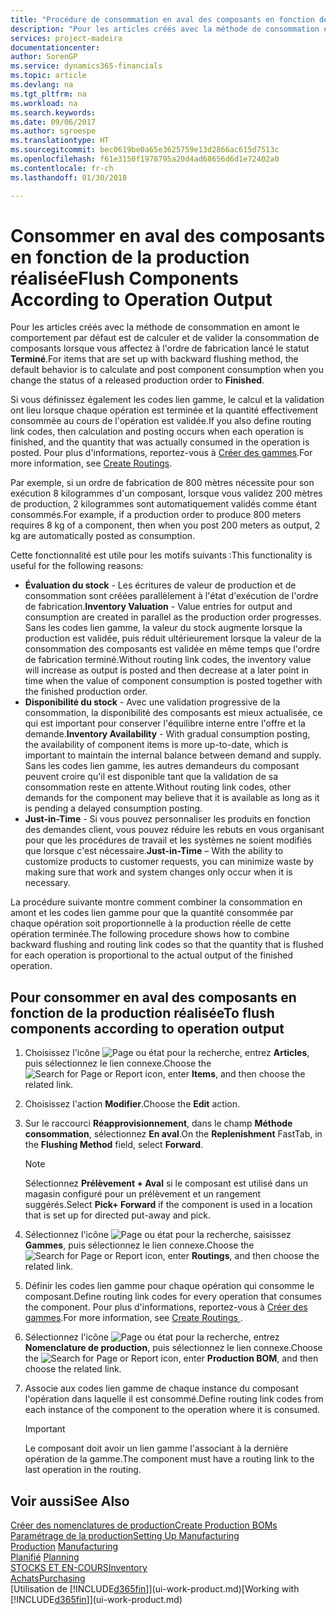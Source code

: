 ```yaml
---
title: "Procédure de consommation en aval des composants en fonction de la production réalisée | Microsoft Docs"
description: "Pour les articles créés avec la méthode de consommation en amont le comportement par défaut est de calculer et de valider la consommation de composants lorsque vous affectez à l'ordre de fabrication lancé le statut **Terminé**. Pour plus d'informations, voir Méthode consommation."
services: project-madeira
documentationcenter: 
author: SorenGP
ms.service: dynamics365-financials
ms.topic: article
ms.devlang: na
ms.tgt_pltfrm: na
ms.workload: na
ms.search.keywords: 
ms.date: 09/06/2017
ms.author: sgroespe
ms.translationtype: HT
ms.sourcegitcommit: bec0619be0a65e3625759e13d2866ac615d7513c
ms.openlocfilehash: f61e3150f1978795a20d4ad68656d6d1e72402a0
ms.contentlocale: fr-ch
ms.lasthandoff: 01/30/2018

---
```

# <a name="flush-components-according-to-operation-output"></a><span data-ttu-id="bae89-104">Consommer en aval des composants en fonction de la production réalisée</span><span class="sxs-lookup"><span data-stu-id="bae89-104">Flush Components According to Operation Output</span></span>
<span data-ttu-id="bae89-105">Pour les articles créés avec la méthode de consommation en amont le comportement par défaut est de calculer et de valider la consommation de composants lorsque vous affectez à l'ordre de fabrication lancé le statut **Terminé**.</span><span class="sxs-lookup"><span data-stu-id="bae89-105">For items that are set up with backward flushing method, the default behavior is to calculate and post component consumption when you change the status of a released production order to **Finished**.</span></span>  

<span data-ttu-id="bae89-106">Si vous définissez également les codes lien gamme, le calcul et la validation ont lieu lorsque chaque opération est terminée et la quantité effectivement consommée au cours de l'opération est validée.</span><span class="sxs-lookup"><span data-stu-id="bae89-106">If you also define routing link codes, then calculation and posting occurs when each operation is finished, and the quantity that was actually consumed in the operation is posted.</span></span> <span data-ttu-id="bae89-107">Pour plus d'informations, reportez-vous à [Créer des gammes](production-how-to-create-routings.md).</span><span class="sxs-lookup"><span data-stu-id="bae89-107">For more information, see [Create Routings](production-how-to-create-routings.md).</span></span>  

<span data-ttu-id="bae89-108">Par exemple, si un ordre de fabrication de 800 mètres nécessite pour son exécution 8 kilogrammes d'un composant, lorsque vous validez 200 mètres de production, 2 kilogrammes sont automatiquement validés comme étant consommés.</span><span class="sxs-lookup"><span data-stu-id="bae89-108">For example, if a production order to produce 800 meters requires 8 kg of a component, then when you post 200 meters as output, 2 kg are automatically posted as consumption.</span></span>  

<span data-ttu-id="bae89-109">Cette fonctionnalité est utile pour les motifs suivants :</span><span class="sxs-lookup"><span data-stu-id="bae89-109">This functionality is useful for the following reasons:</span></span>  

-   <span data-ttu-id="bae89-110">**Évaluation du stock** - Les écritures de valeur de production et de consommation sont créées parallèlement à l'état d'exécution de l'ordre de fabrication.</span><span class="sxs-lookup"><span data-stu-id="bae89-110">**Inventory Valuation** - Value entries for output and consumption are created in parallel as the production order progresses.</span></span> <span data-ttu-id="bae89-111">Sans les codes lien gamme, la valeur du stock augmente lorsque la production est validée, puis réduit ultérieurement lorsque la valeur de la consommation des composants est validée en même temps que l'ordre de fabrication terminé.</span><span class="sxs-lookup"><span data-stu-id="bae89-111">Without routing link codes, the inventory value will increase as output is posted and then decrease at a later point in time when the value of component consumption is posted together with the finished production order.</span></span>  
-   <span data-ttu-id="bae89-112">**Disponibilité du stock** - Avec une validation progressive de la consommation, la disponibilité des composants est mieux actualisée, ce qui est important pour conserver l'équilibre interne entre l'offre et la demande.</span><span class="sxs-lookup"><span data-stu-id="bae89-112">**Inventory Availability** - With gradual consumption posting, the availability of component items is more up-to-date, which is important to maintain the internal balance between demand and supply.</span></span> <span data-ttu-id="bae89-113">Sans les codes lien gamme, les autres demandeurs du composant peuvent croire qu'il est disponible tant que la validation de sa consommation reste en attente.</span><span class="sxs-lookup"><span data-stu-id="bae89-113">Without routing link codes, other demands for the component may believe that it is available as long as it is pending a delayed consumption posting.</span></span>  
-   <span data-ttu-id="bae89-114">**Just-in-Time** - Si vous pouvez personnaliser les produits en fonction des demandes client, vous pouvez réduire les rebuts en vous organisant pour que les procédures de travail et les systèmes ne soient modifiés que lorsque c'est nécessaire.</span><span class="sxs-lookup"><span data-stu-id="bae89-114">**Just-in-Time** – With the ability to customize products to customer requests, you can minimize waste by making sure that work and system changes only occur when it is necessary.</span></span>  

<span data-ttu-id="bae89-115">La procédure suivante montre comment combiner la consommation en amont et les codes lien gamme pour que la quantité consommée par chaque opération soit proportionnelle à la production réelle de cette opération terminée.</span><span class="sxs-lookup"><span data-stu-id="bae89-115">The following procedure shows how to combine backward flushing and routing link codes so that the quantity that is flushed for each operation is proportional to the actual output of the finished operation.</span></span>  

## <a name="to-flush-components-according-to-operation-output"></a><span data-ttu-id="bae89-116">Pour consommer en aval des composants en fonction de la production réalisée</span><span class="sxs-lookup"><span data-stu-id="bae89-116">To flush components according to operation output</span></span>  
1.  <span data-ttu-id="bae89-117">Choisissez l'icône ![Page ou état pour la recherche](media/ui-search/search_small.png "icône Page ou état pour la recherche"), entrez **Articles**, puis sélectionnez le lien connexe.</span><span class="sxs-lookup"><span data-stu-id="bae89-117">Choose the ![Search for Page or Report](media/ui-search/search_small.png "Search for Page or Report icon") icon, enter **Items**, and then choose the related link.</span></span>  
2.  <span data-ttu-id="bae89-118">Choisissez l'action **Modifier**.</span><span class="sxs-lookup"><span data-stu-id="bae89-118">Choose the **Edit** action.</span></span>  
3.  <span data-ttu-id="bae89-119">Sur le raccourci **Réapprovisionnement**, dans le champ **Méthode consommation**, sélectionnez **En aval**.</span><span class="sxs-lookup"><span data-stu-id="bae89-119">On the **Replenishment** FastTab, in the **Flushing Method** field, select **Forward**.</span></span>  

    > [!NOTE]  
    >  <span data-ttu-id="bae89-120">Sélectionnez **Prélèvement + Aval** si le composant est utilisé dans un magasin configuré pour un prélèvement et un rangement suggérés.</span><span class="sxs-lookup"><span data-stu-id="bae89-120">Select **Pick+ Forward** if the component is used in a location that is set up for directed put-away and pick.</span></span>  

4.  <span data-ttu-id="bae89-121">Sélectionnez l'icône ![Page ou état pour la recherche](media/ui-search/search_small.png "Page ou état pour la recherche"), saisissez **Gammes**, puis sélectionnez le lien connexe.</span><span class="sxs-lookup"><span data-stu-id="bae89-121">Choose the ![Search for Page or Report](media/ui-search/search_small.png "Search for Page or Report icon") icon, enter **Routings**, and then choose the related link.</span></span>  
5.  <span data-ttu-id="bae89-122">Définir les codes lien gamme pour chaque opération qui consomme le composant.</span><span class="sxs-lookup"><span data-stu-id="bae89-122">Define routing link codes for every operation that consumes the component.</span></span> <span data-ttu-id="bae89-123">Pour plus d'informations, reportez-vous à [Créer des gammes](production-how-to-create-routings.md).</span><span class="sxs-lookup"><span data-stu-id="bae89-123">For more information, see [Create Routings ](production-how-to-create-routings.md).</span></span>  
6.  <span data-ttu-id="bae89-124">Sélectionnez l'icône ![Page ou état pour la recherche](media/ui-search/search_small.png "Page ou état pour la recherche"), entrez **Nomenclature de production**, puis sélectionnez le lien connexe.</span><span class="sxs-lookup"><span data-stu-id="bae89-124">Choose the ![Search for Page or Report](media/ui-search/search_small.png "Search for Page or Report icon") icon, enter **Production BOM**, and then choose the related link.</span></span>  
7.  <span data-ttu-id="bae89-125">Associe aux codes lien gamme de chaque instance du composant l'opération dans laquelle il est consommé.</span><span class="sxs-lookup"><span data-stu-id="bae89-125">Define routing link codes from each instance of the component to the operation where it is consumed.</span></span>

    > [!IMPORTANT]  
    >  <span data-ttu-id="bae89-126">Le composant doit avoir un lien gamme l'associant à la dernière opération de la gamme.</span><span class="sxs-lookup"><span data-stu-id="bae89-126">The component must have a routing link to the last operation in the routing.</span></span>  

## <a name="see-also"></a><span data-ttu-id="bae89-127">Voir aussi</span><span class="sxs-lookup"><span data-stu-id="bae89-127">See Also</span></span>  
[<span data-ttu-id="bae89-128">Créer des nomenclatures de production</span><span class="sxs-lookup"><span data-stu-id="bae89-128">Create Production BOMs</span></span>](production-how-to-create-production-boms.md)  
[<span data-ttu-id="bae89-129">Paramétrage de la production</span><span class="sxs-lookup"><span data-stu-id="bae89-129">Setting Up Manufacturing</span></span>](production-configure-production-processes.md)  
<span data-ttu-id="bae89-130">[Production](production-manage-manufacturing.md)  </span><span class="sxs-lookup"><span data-stu-id="bae89-130">[Manufacturing](production-manage-manufacturing.md)  </span></span>  
<span data-ttu-id="bae89-131">[Planifié](production-planning.md) </span><span class="sxs-lookup"><span data-stu-id="bae89-131">[Planning](production-planning.md) </span></span>  
[<span data-ttu-id="bae89-132">STOCKS ET EN-COURS</span><span class="sxs-lookup"><span data-stu-id="bae89-132">Inventory</span></span>](inventory-manage-inventory.md)  
[<span data-ttu-id="bae89-133">Achats</span><span class="sxs-lookup"><span data-stu-id="bae89-133">Purchasing</span></span>](purchasing-manage-purchasing.md)  
<span data-ttu-id="bae89-134">[Utilisation de [!INCLUDE[d365fin](includes/d365fin_md.md)]](ui-work-product.md)</span><span class="sxs-lookup"><span data-stu-id="bae89-134">[Working with [!INCLUDE[d365fin](includes/d365fin_md.md)]](ui-work-product.md)</span></span>

